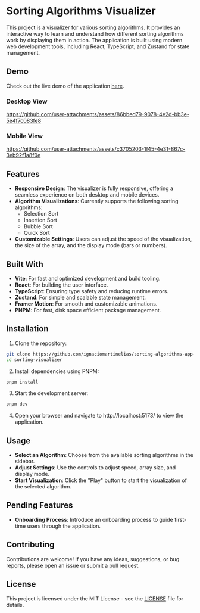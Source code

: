 # Sorting Algorithms Visualizer

This project is a visualizer for various sorting algorithms. It provides an interactive way to learn and understand how different sorting algorithms work by displaying them in action. The application is built using modern web development tools, including React, TypeScript, and Zustand for state management.

## Demo

Check out the live demo of the application [here](https://sorting-algorithms-app-v2.vercel.app/).

### Desktop View

https://github.com/user-attachments/assets/86bbed79-9078-4e2d-bb3e-5e4f7c083fe8

### Mobile View

https://github.com/user-attachments/assets/c3705203-1f45-4e31-867c-3eb92f1a8f0e

## Features

- **Responsive Design**: The visualizer is fully responsive, offering a seamless experience on both desktop and mobile devices.
- **Algorithm Visualizations**: Currently supports the following sorting algorithms:
  - Selection Sort
  - Insertion Sort
  - Bubble Sort
  - Quick Sort
- **Customizable Settings**: Users can adjust the speed of the visualization, the size of the array, and the display mode (bars or numbers).

## Built With

- **Vite**: For fast and optimized development and build tooling.
- **React**: For building the user interface.
- **TypeScript**: Ensuring type safety and reducing runtime errors.
- **Zustand**: For simple and scalable state management.
- **Framer Motion**: For smooth and customizable animations.
- **PNPM**: For fast, disk space efficient package management.

## Installation

1. Clone the repository:

```bash
git clone https://github.com/ignaciomartinelias/sorting-algorithms-app-v2.git
cd sorting-visualizer
```

2. Install dependencies using PNPM:

```bash
pnpm install
```

3. Start the development server:

```bash
pnpm dev
```

4. Open your browser and navigate to http://localhost:5173/ to view the application.

## Usage

- **Select an Algorithm**: Choose from the available sorting algorithms in the sidebar.
- **Adjust Settings**: Use the controls to adjust speed, array size, and display mode.
- **Start Visualization**: Click the "Play" button to start the visualization of the selected algorithm.

## Pending Features

- **Onboarding Process**: Introduce an onboarding process to guide first-time users through the application.

## Contributing

Contributions are welcome! If you have any ideas, suggestions, or bug reports, please open an issue or submit a pull request.

## License

This project is licensed under the MIT License - see the [LICENSE](LICENSE) file for details.
